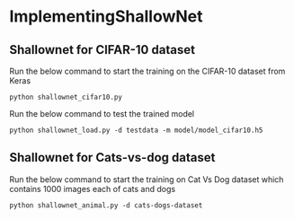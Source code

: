 # ImplementingShallowNet

## Shallownet for CIFAR-10 dataset
Run the below command to start the training on the CIFAR-10 dataset from Keras

`python shallownet_cifar10.py `

Run the below command to test the trained model 

`python shallownet_load.py -d testdata -m model/model_cifar10.h5`



## Shallownet for Cats-vs-dog dataset
Run the below command to start the training on Cat Vs Dog dataset which contains 1000 images each of cats and dogs

```python shallownet_animal.py -d cats-dogs-dataset```
